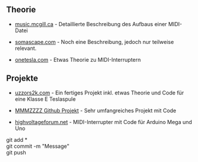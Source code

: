 ## Theorie

* [music.mcgill.ca](http://www.music.mcgill.ca/~ich/classes/mumt306/StandardMIDIfileformat.html) - Detaillierte Beschreibung des Aufbaus einer MIDI-Datei

* [somascape.com](http://www.somascape.org/midi/tech/mfile.html) - Noch eine Beschreibung, jedoch nur teilweise relevant.

* [onetesla.com](http://onetesla.com/tesla-coil-faq) - Etwas Theorie zu MIDI-Interruptern


## Projekte

* [uzzors2k.com](http://uzzors2k.com/index.php?page=midiinterrupter) - Ein fertiges Projekt inkl. etwas Theorie und Code für eine Klasse E Teslaspule

* [MMMZZZZ Github Projekt](https://github.com/MMMZZZZ/Syntherrupter/tree/dev/Documentation/Wiki#readme) - Sehr umfangreiches Projekt mit Code

* [highvoltageforum.net](https://highvoltageforum.net/index.php?topic=105.msg557#msg557) - MIDI-Interrupter mit Code für Arduino Mega und Uno



git add *  
git commit -m "Message"   
git push   
